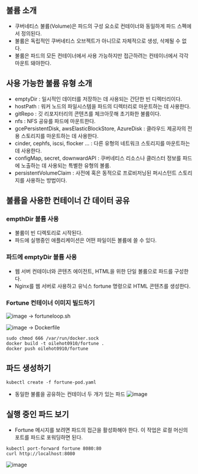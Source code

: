## 불륨 소개
- 쿠버네티스 불륨(Volume)은 파드의 구성 요소로 컨테이너와 동일하게 파드 스펙에서 정의된다.
- 불륨은 독립적인 쿠버네티스 오브젝트가 아니므로 자체적으로 생성, 삭제될 수 없다.
- 불륨은 파드의 모든 컨테이너에서 사용 가능하지만 접근하려는 컨테이너에서 각각 마운트 돼야한다.

## 사용 가능한 불륨 유형 소개
- emptyDir : 일시적인 데이터를 저장하는 데 사용되는 간단한 빈 디렉터리이다.
- hostPath : 워커 노드의 파일시스템을 파드의 디렉터리로 마운트하는 데 사용한다.
- gitRepo : 깃 리포지터리의 콘텐츠를 체크아웃해 초기화한 불륨이다.
- nfs : NFS 공유를 파드에 마운트한다.
- gcePersistentDisk, awsElasticBlockStore, AzureDisk : 클라우드 제공자의 전용 스토리지를 마운트하는 데 사용한다.
- cinder, cephfs, iscsi, flocker ... : 다른 유형의 네트워크 스토리지를 마운트하는 데 사용한다.
- configMap, secret, downwardAPI : 쿠버네티스 리소스나 클러스터 정보를 파드에 노출하는 데 사용되는 특별한 유형의 볼륨.
- persistentVolumeClaim : 사전에 혹은 동적으로 프로비저닝된 퍼시스턴트 스토리지를 사용하는 방법이다.

## 불륨을 사용한 컨테이너 간 데이터 공유

### empthDir 볼륨 사용
- 불륨이 빈 디렉토리로 시작된다.
- 파드에 실행중인 애플리케이션은 어떤 파일이든 볼륨에 쓸 수 있다.

### 파드에 emptyDir 볼륨 사용
- 웹 서버 컨테이너와 콘텐츠 에이전트, HTML을 위한 단일 볼륨으로 파드를 구성한다.
- Nginx를 웹 서버로 사용하고 유닉스 fortune 명령으로 HTML 콘텐츠를 생성한다.

### Fortune 컨테이너 이미지 빌드하기
![image](https://user-images.githubusercontent.com/81672260/162367021-daa15495-3b74-41ad-9d50-cbe569ff16ed.png)
-> fortuneloop.sh

![image](https://user-images.githubusercontent.com/81672260/162367055-9fd4a8cf-5005-4fee-9aec-5101e615548a.png)
-> Dockerfile

```
sudo chmod 666 /var/run/docker.sock 
docker build -t oilehot0910/fortune .
docker push oilehot0910/fortune
```

## 파드 생성하기

```
kubectl create -f fortune-pod.yaml
```

- 동일한 불륨을 공유하는 컨테이너 두 개가 있는 파드
![image](https://user-images.githubusercontent.com/81672260/162382110-60fd04f8-2a14-4ed9-841d-e3fe5483807f.png)

## 실행 중인 파드 보기
- Fortune 메시지를 보려면 파드의 접근을 활성화해야 한다. 이 작업은 로컬 머신의 포트를 파드로 포워딩하면 된다.
```
kubectl port-forward fortune 8080:80
curl http://localhost:8080
```
![image](https://user-images.githubusercontent.com/81672260/162395779-73dd4c81-d4a1-4d4b-bf9f-2572acf24c7d.png)
